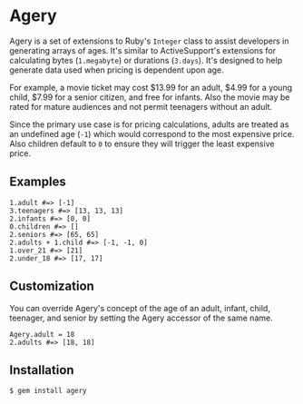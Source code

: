 # Agery

Agery is a set of extensions to Ruby's `Integer` class to assist developers
in generating arrays of ages. It's similar to ActiveSupport's extensions for
calculating bytes (`1.megabyte`) or durations (`3.days`). It's designed to
help generate data used when pricing is dependent upon age.

For example, a movie ticket may cost $13.99 for an adult, $4.99 for a young
child, $7.99 for a senior citizen, and free for infants. Also the movie may
be rated for mature audiences and not permit teenagers without an adult.

Since the primary use case is for pricing calculations, adults are treated as
an undefined age (`-1`) which would correspond to the most expensive price.
Also children default to `0` to ensure they will trigger the least expensive
price.

## Examples

    1.adult #=> [-1]
    3.teenagers #=> [13, 13, 13]
    2.infants #=> [0, 0]
    0.children #=> []
    2.seniors #=> [65, 65]
    2.adults + 1.child #=> [-1, -1, 0]
    1.over_21 #=> [21]
    2.under_18 #=> [17, 17]

## Customization

You can override Agery's concept of the age of an adult, infant, child,
teenager, and senior by setting the Agery accessor of the same name.

    Agery.adult = 18
    2.adults #=> [18, 18]

## Installation

`$ gem install agery`
